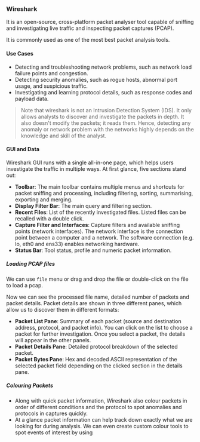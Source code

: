### Wireshark
It is an open-source, cross-platform packet analyser tool capable of sniffing and investigating live traffic and inspecting packet captures (PCAP).

It is commonly used as one of the most best packet analysis tools. 

#### Use Cases
- Detecting and troubleshooting network problems, such as network load failure points and congestion.
- Detecting security anomalies, such as rogue hosts, abnormal port usage, and suspicious traffic.
- Investigating and learning protocol details, such as response codes and  payload data.

> Note that wireshark is not an Intrusion Detection System (IDS). It only allows analysts to discover and investigate the packets in depth. It also doesn't modify the packets; it reads them. Hence, detecting any anomaly or network problem with the networks highly depends on the knowledge and skill of the analyst.
> 

#### GUI and Data
Wireshark GUI runs with a single all-in-one page, which helps users investigate the traffic in multiple ways. At first glance, five sections stand out:

- **Toolbar**: The main toolbar contains multiple menus and shortcuts for packet sniffing and processing, including filtering, sorting, summarising, exporting and merging.
- **Display Filter Bar**: The main query and filtering section.
- **Recent Files**: List of the recently investigated files. Listed files can be recalled with a double click.
- **Capture Filter and Interfaces**: Capture filters and available sniffing points (network interfaces). The network interface is the connection point between a computer and a network. The software connection (e.g. lo, eth0 and ens33) enables networking hardware.
- **Status Bar**: Tool status, profile and numeric packet information.

##### Loading PCAP files
We can use `file` menu or drag and drop the file or double-click on the file to load a pcap.

Now we can see the processed file name, detailed number of packets and packet details. Packet details are shown in three different panes, which allow us to discover them in different formats:

- **Packet List Pane**: Summary of each packet (source and destination address, protocol, and packet info). You can click on the list to choose a packet for further investigation. Once you select a packet, the details will appear in the other panels.
- **Packet Details Pane**: Detailed protocol breakdown of the selected packet.
- **Packet Bytes Pane**: Hex and decoded ASCII representation of the selected packet field depending on the clicked section in the details pane.

##### Colouring Packets
- Along with quick packet information, Wireshark also colour packets in order of different conditions and the protocol to spot anomalies and protocols in captures quickly. 
- At a glance packet information can help track down exactly what we are looking for during analysis. We can even create custom colour tools to spot events of interest by using